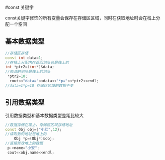 #const 关键字

const关键字修饰的所有变量会保存在存储区区域，同时在获取地址时会在栈上分配一个空间

## 基本数据类型 ##

``````cpp
//存储区存储
const int data=1;
//在栈上分配内存返回地址也是栈上的
int *ptr2=(int*)&data;
//修改的地址是栈上的地址
 *ptr2=10;
  cout<<"data="<<data<<"*p="<<*ptr2<<endl;
//data=1*p=10 存储区区域的数据不变
``````

## 引用数据类型 ##

引用数据类型和基本数据类型差距比较大

``````cpp
//数据存储在堆上，存储区区域存储地址  
const Obj obj={"小红",12};
//读取到的地址是堆上的
    Obj *p=(Obj*)&obj;
//直接修改堆上的数据
 p->name="小安";
 cout<<obj.name<<endl;
``````



